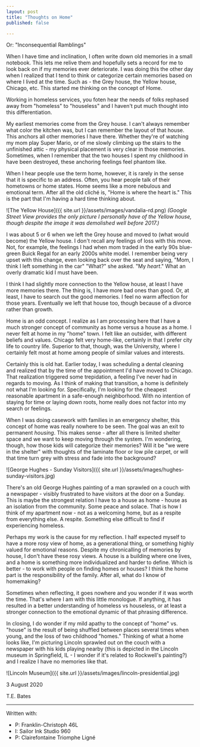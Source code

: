 ```yaml
---
layout: post
title: "Thoughts on Home"
published: false

---
```


Or: "Inconsequential Ramblings"

When I have time and inclination, I often write down old memories in a small notebook.  This lets me relive them and hopefully sets a record for me to look back on if my memories ever deteriorate.  I was doing this the other day when I realized that I tend to think or categorize certain memories based on where I lived at the time.  Such as - the Grey house, the Yellow house, Chicago, etc.  This started me thinking on the concept of Home.
<!--more-->

Working in homeless services, you foten hear the needs of folks rephased away from "homeless" to "houseless" and I haven't put much thought into this differentiation.

My earliest memories come from the Grey house.  I can't always remember what color the kitchen was, but I can remember the layout of that house.  This anchors all other memories I have there.  Whether they're of watching my mom play Super Mario, or of me slowly climbing up the stairs to the unfinished attic - my physical placement is very clear in those memories.  Sometimes, when I remember that the two houses I spent my childhood in have been destroyed, these anchoring feelings feel phantom like.

When I hear people use the term home, however, it is rarely in the sense that it is specific to an address.  Often, you hear people talk of their hometowns or home states.  Home seems like a more nebulous and emotional term.  After all the old cliché is, "Home is where the heart is."  This is the part that I'm having a hard time thinking about.

![The Yellow House]({{ site.url }}/assets/images/vandalia-rd.png)
*(Google Street View provides the only picture I personally have of the Yellow house, though despite the image it was demolished well before 2017.)*

I was about 5 or 6 when we left the Grey house and moved to (what would become) the Yellow house.  I don't recall any feelings of loss with this move.  Not, for example, the feelings I had when mom traded in the early 90s blue-green Buick Regal for an early 2000s white model.  I remember being very upset with this change, even looking back over the seat and saying, "Mom, I think I left something in the car"  "What?" she asked.  "My *heart*."  What an overly dramatic kid I must have been.

I think I had slightly more connection to the Yellow house, at least I have more memories there.  The thing is, I have more bad ones than good.  Or, at least, I have to search out the good memories.  I feel no warm affection for those years.  Eventually we left that house too, though because of a divorce rather than growth.

Home is an odd concept.  I realize as I am processing here that I have a much stronger concept of community as home versus a house as a home.  I never felt at home in my "home" town.  I felt like an outsider, with different beliefs and values.  Chicago felt very home-like, certainly in that I prefer city life to country life.  Superior to that, though, was the University, where I certainly felt most at home among people of similar values and interests.

Certainly this is old hat.  Earlier today, I was scheduling a dental cleaning and realized that by the time of the appointment I'd have moved to Chicago.  That realization triggered some trepidation, a feeling I've never had in regards to moving.  As I think of making that transition, a home is definitely not what I'm looking for.  Specifically, I'm looking for the cheapest reasonable apartment in a safe-enough neighborhood.  With no intention of staying for time or laying down roots, home really does not factor into my search or feelings.

When I was doing casework with families in an emergency shelter, this concept of home was really nowhere to be seen.  The goal was an exit to permanent *housing*.  This makes sense - after all there is limited shelter space and we want to keep moving through the system.  I'm wondering, though, how those kids will categorize their memories?  Will it be "we were in the shelter" with thoughts of the laminate floor or low pile carpet, or will that time turn grey with stress and fade into the background?

![George Hughes - Sunday Visitors]({{ site.url }}/assets/images/hughes-sunday-visitors.jpg)

There's an old George Hughes painting of a man sprawled on a couch with a newspaper - visibly frustrated to have visitors at the door on a Sunday.  This is maybe the strongest relation I have to a house as home - house as an isolation from the community.  Some peace and solace.  That is how I think of my apartment now - not as a welcoming home, but as a respite from everything else.  A respite.  Something else difficult to find if experiencing homeless.

Perhaps my work is the cause for my reflection.  I half expected myself to have a more rosy view of home, as a generational thing, or something highly valued for emotional reasons.  Despite my chronicalling of memories by house, I don't have these rosy views.  A house is a building where one lives, and a home is something more individualized and harder to define.  Which is better - to work with people on finding homes or houses?  I think the home part is the responsibility of the family.  After all, what do I know of homemaking?

Sometimes when reflecting, it goes nowhere and you wonder if it was worth the time.  That's where I am with this little monologue.  If anything, it has resulted in a better understanding of homeless vs houseless, or at least a stronger connection to the emotional dynamic of that phrasing difference.

In closing, I do wonder if my mild apathy to the concept of "home" vs. "house" is the result of being shuffled between places several times when young, and the loss of two childhood "homes."  Thinking of what a home looks like, I'm picturing Lincoln sprawled out on the couch with a newspaper with his kids playing nearby (this is depicted in the Lincoln museum in Springfield, IL - I wonder if it's related to Rockwell's painting?) and I realize I have no memories like that.

![Lincoln Museum]({{ site.url }}/assets/images/lincoln-presidential.jpg)

3 August 2020

T.E. Bates

<hr>

Written with:

* P: Franklin-Christoph 46L
* I: Sailor Ink Studio 960
* P: Clairefontaine Triomphe Ligné
